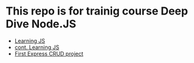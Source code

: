 # This repo is for trainig course Deep Dive Node.JS

- [Learning JS](./Task_1/)
- [cont. Learning JS](./Task_2/)
- [First Express CRUD project](./Task_3/)

